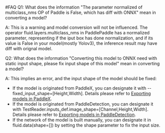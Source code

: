 #FAQ
Q1: What does the information "The parameter normalized of multiclass_nms OP of Paddle is False, which has diff with ONNX" mean in converting a model?

A: This is a warning and model conversion will not be influenced. The operator fluid.layers.multiclass_nms in PaddlePaddle has a normalized parameter, representing if the iput box has done normalization, and if its value is False in your model(mostly Yolov3), the inference result may have diff with orignal model.

Q2: What does the information "Converting this model to ONNX need with static input shape, please fix input shape of this model" mean in converting a model?

A: This implies an error, and the input shape of the model should be fixed:

- If the model is originated from PaddleX, you can designate it with --fixed_input_shape=[Height,Width]. Details please refer to [Exporting models in PaddleX](https://github.com/PaddlePaddle/PaddleX/blob/develop/docs/deploy/export_model.md).
- If the model is originated from PaddleDetection, you can designate it with TestReader.inputs_def.image_shape=[Channel,Height,Width]. Details please refer to [Exporting models in PaddleDetection](https://github.com/PaddlePaddle/PaddleDetection/blob/master/docs/advanced_tutorials/deploy/EXPORT_MODEL.md#%E8%AE%BE%E7%BD%AE%E5%AF%BC%E5%87%BA%E6%A8%A1%E5%9E%8B%E7%9A%84%E8%BE%93%E5%85%A5%E5%A4%A7%E5%B0%8F).
- If the network of the model is built manually, you can designate it in fluid.data(shape=[]) by setting the shape parameter to fix the input size.
